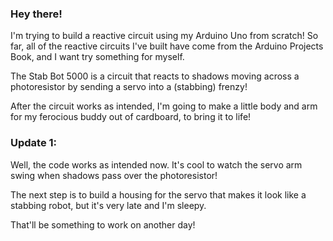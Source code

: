 
### Hey there!

I'm trying to build a reactive circuit using my Arduino Uno from scratch! So far, all of the reactive circuits I've built have come from the Arduino Projects Book, and I want try something for myself.

The Stab Bot 5000 is a circuit that reacts to shadows moving across a photoresistor by sending a servo into a (stabbing) frenzy!

After the circuit works as intended, I'm going to make a little body and arm for my ferocious buddy out of cardboard, to bring it to life!

### Update 1:

Well, the code works as intended now. It's cool to watch the servo arm swing when shadows pass over the photoresistor!

The next step is to build a housing for the servo that makes it look like a stabbing robot, but it's very late and I'm sleepy.

That'll be something to work on another day!